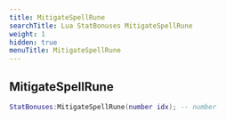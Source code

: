 ```yaml
---
title: MitigateSpellRune
searchTitle: Lua StatBonuses MitigateSpellRune
weight: 1
hidden: true
menuTitle: MitigateSpellRune
---
```

## MitigateSpellRune
```lua
StatBonuses:MitigateSpellRune(number idx); -- number
```